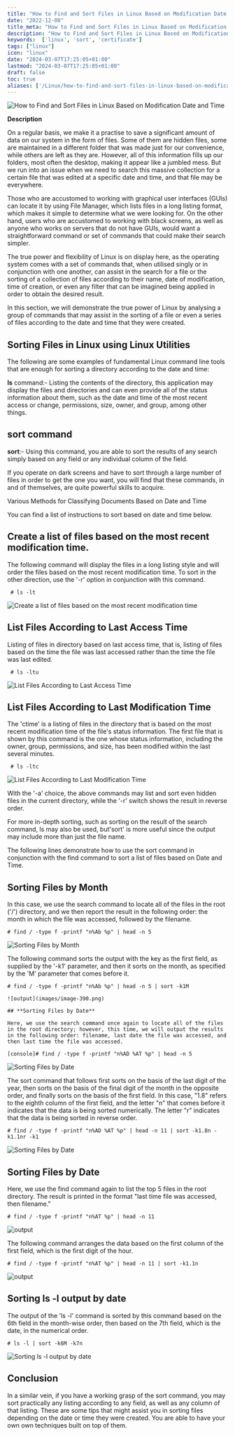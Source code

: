 ```yaml
---
title: "How to Find and Sort Files in Linux Based on Modification Date and Time"
date: "2022-12-08"
title_meta: "How to Find and Sort Files in Linux Based on Modification Date and Time"
description: "How to Find and Sort Files in Linux Based on Modification Date and Time"
keywords:  ['linux', 'sort', 'certificate']
tags: ["linux"]
icon: "linux"
date: "2024-03-07T17:25:05+01:00"
lastmod: "2024-03-07T17:25:05+01:00" 
draft: false
toc: true
aliases: ['/Linux/how-to-find-and-sort-files-in-linux-based-on-modification-date-and-time']
---
```


![How to Find and Sort Files in Linux Based on Modification Date and Time](images/How-to-Find-and-Sort-Files-in-Linux-Based-on-Modification-Date-and-Time_utho.jpg)

**Description**

On a regular basis, we make it a practise to save a significant amount of data on our system in the form of files. Some of them are hidden files, some are maintained in a different folder that was made just for our convenience, while others are left as they are. However, all of this information fills up our folders, most often the desktop, making it appear like a jumbled mess. But we run into an issue when we need to search this massive collection for a certain file that was edited at a specific date and time, and that file may be everywhere.

Those who are accustomed to working with graphical user interfaces (GUIs) can locate it by using File Manager, which lists files in a long listing format, which makes it simple to determine what we were looking for. On the other hand, users who are accustomed to working with black screens, as well as anyone who works on servers that do not have GUIs, would want a straightforward command or set of commands that could make their search simpler.

The true power and flexibility of Linux is on display here, as the operating system comes with a set of commands that, when utilised singly or in conjunction with one another, can assist in the search for a file or the sorting of a collection of files according to their name, date of modification, time of creation, or even any filter that can be imagined being applied in order to obtain the desired result.

In this section, we will demonstrate the true power of Linux by analysing a group of commands that may assist in the sorting of a file or even a series of files according to the date and time that they were created.

## **Sorting Files in Linux using Linux Utilities**

The following are some examples of fundamental Linux command line tools that are enough for sorting a directory according to the date and time:

**ls** command:- Listing the contents of the directory, this application may display the files and directories and can even provide all of the status information about them, such as the date and time of the most recent access or change, permissions, size, owner, and group, among other things.

## **sort command**

**sort**:- Using this command, you are able to sort the results of any search simply based on any field or any individual column of the field.

If you operate on dark screens and have to sort through a large number of files in order to get the one you want, you will find that these commands, in and of themselves, are quite powerful skills to acquire.

Various Methods for Classifying Documents Based on Date and Time

You can find a list of instructions to sort based on date and time below.

## **Create a list of files based on the most recent modification time.**

The following command will display the files in a long listing style and will order the files based on the most recent modification time. To sort in the other direction, use the '-r' option in conjunction with this command.

```
 # ls -lt 
```

![Create a list of files based on the most recent modification time](images/image-386.png)

## **List Files According to Last Access Time**

Listing of files in directory based on last access time, that is, listing of files based on the time the file was last accessed rather than the time the file was last edited.

```
 # ls -ltu 
```

![List Files According to Last Access Time](images/image-387.png)

## **List Files According to Last Modification Time**

The 'ctime' is a listing of files in the directory that is based on the most recent modification time of the file's status information. The first file that is shown by this command is the one whose status information, including the owner, group, permissions, and size, has been modified within the last several minutes.

```
 # ls -ltc 
```

![List Files According to Last Modification Time](images/image-388.png)

With the '-a' choice, the above commands may list and sort even hidden files in the current directory, while the '-r' switch shows the result in reverse order.

For more in-depth sorting, such as sorting on the result of the search command, ls may also be used, but'sort' is more useful since the output may include more than just the file name.

The following lines demonstrate how to use the sort command in conjunction with the find command to sort a list of files based on Date and Time.

## **Sorting Files by Month**

In this case, we use the search command to locate all of the files in the root ('/') directory, and we then report the result in the following order: the month in which the file was accessed, followed by the filename.

```
# find / -type f -printf "n%Ab %p" | head -n 5 
```

![Sorting Files by Month](images/image-389.png)

The following command sorts the output with the key as the first field, as supplied by the '-k1' parameter, and then it sorts on the month, as specified by the 'M' parameter that comes before it.

```
# find / -type f -printf "n%Ab %p" | head -n 5 | sort -k1M

![output](images/image-390.png)

## **Sorting Files by Date**

Here, we use the search command once again to locate all of the files in the root directory; however, this time, we will output the results in the following order: filename, last date the file was accessed, and then last time the file was accessed.

[console]# find / -type f -printf "n%AD %AT %p" | head -n 5 
```

![Sorting Files by Date](images/image-391.png)

The sort command that follows first sorts on the basis of the last digit of the year, then sorts on the basis of the final digit of the month in the opposite order, and finally sorts on the basis of the first field. In this case, "1.8" refers to the eighth column of the first field, and the letter "n" that comes before it indicates that the data is being sorted numerically. The letter "r" indicates that the data is being sorted in reverse order.

```
# find / -type f -printf "n%AD %AT %p" | head -n 11 | sort -k1.8n -k1.1nr -k1 
```

![Sorting Files by Date](images/image-392.png)

## **Sorting Files by Date**

Here, we use the find command again to list the top 5 files in the root directory. The result is printed in the format "last time file was accessed, then filename."

```
# find / -type f -printf "n%AT %p" | head -n 11 
```

![output](images/image-393.png)

The following command arranges the data based on the first column of the first field, which is the first digit of the hour.

```
# find / -type f -printf "n%AT %p" | head -n 11 | sort -k1.1n 
```

![output](images/image-394.png)

## **Sorting ls -l output by date**

The output of the 'ls -l' command is sorted by this command based on the 6th field in the month-wise order, then based on the 7th field, which is the date, in the numerical order.

```
# ls -l | sort -k6M -k7n 
```

![Sorting ls -l output by date](images/image-395.png)

## **Conclusion**

In a similar vein, if you have a working grasp of the sort command, you may sort practically any listing according to any field, as well as any column of that listing. These are some tips that might assist you in sorting files depending on the date or time they were created. You are able to have your own own techniques built on top of them.
